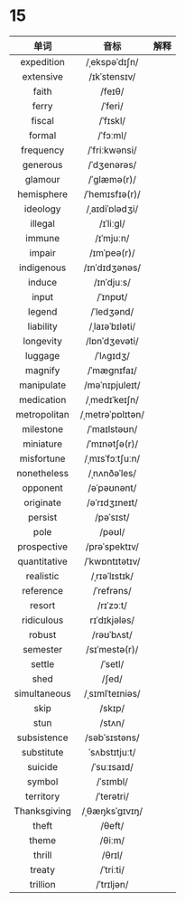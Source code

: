 # 15

|     单词     |       音标       | 解释 |
| :----------: | :--------------: | :--: |
|  expedition  |  /ˌekspəˈdɪʃn/   |      |
|  extensive   |   /ɪkˈstensɪv/   |      |
|    faith     |      /feɪθ/      |      |
|    ferry     |     /ˈferi/      |      |
|    fiscal    |     /ˈfɪskl/     |      |
|    formal    |     /ˈfɔːml/     |      |
|  frequency   |  /ˈfriːkwənsi/   |      |
|   generous   |   /ˈdʒenərəs/    |      |
|   glamour    |   /ˈɡlæmə(r)/    |      |
|  hemisphere  |  /ˈhemɪsfɪə(r)/  |      |
|   ideology   |  /ˌaɪdiˈɒlədʒi/  |      |
|   illegal    |    /ɪˈliːɡl/     |      |
|    immune    |    /ɪˈmjuːn/     |      |
|    impair    |   /ɪmˈpeə(r)/    |      |
|  indigenous  |  /ɪnˈdɪdʒənəs/   |      |
|    induce    |    /ɪnˈdjuːs/    |      |
|    input     |     /ˈɪnpʊt/     |      |
|    legend    |    /ˈledʒənd/    |      |
|  liability   |  /ˌlaɪəˈbɪləti/  |      |
|  longevity   |  /lɒnˈdʒevəti/   |      |
|   luggage    |    /ˈlʌɡɪdʒ/     |      |
|   magnify    |   /ˈmæɡnɪfaɪ/    |      |
|  manipulate  |  /məˈnɪpjuleɪt/  |      |
|  medication  |  /ˌmedɪˈkeɪʃn/   |      |
| metropolitan | /ˌmetrəˈpɒlɪtən/ |      |
|  milestone   |   /ˈmaɪlstəʊn/   |      |
|  miniature   |  /ˈmɪnətʃə(r)/   |      |
|  misfortune  | /ˌmɪsˈfɔːtʃuːn/  |      |
| nonetheless  |   /ˌnʌnðəˈles/   |      |
|   opponent   |   /əˈpəʊnənt/    |      |
|  originate   |  /əˈrɪdʒɪneɪt/   |      |
|   persist    |    /pəˈsɪst/     |      |
|     pole     |      /pəʊl/      |      |
| prospective  |  /prəˈspektɪv/   |      |
| quantitative |  /ˈkwɒntɪtətɪv/  |      |
|  realistic   |  /ˌrɪəˈlɪstɪk/   |      |
|  reference   |    /ˈrefrəns/    |      |
|    resort    |    /rɪˈzɔːt/     |      |
|  ridiculous  |   rɪˈdɪkjələs/   |      |
|    robust    |    /rəʊˈbʌst/    |      |
|   semester   |  /sɪˈmestə(r)/   |      |
|    settle    |     /ˈsetl/      |      |
|     shed     |      /ʃed/       |      |
| simultaneous | /ˌsɪmlˈteɪniəs/  |      |
|     skip     |      /skɪp/      |      |
|     stun     |      /stʌn/      |      |
| subsistence  |  /səbˈsɪstəns/   |      |
|  substitute  |  ˈsʌbstɪtjuːt/   |      |
|   suicide    |   /ˈsuːɪsaɪd/    |      |
|    symbol    |     /ˈsɪmbl/     |      |
|  territory   |    /ˈterətri/    |      |
| Thanksgiving |  /ˌθæŋksˈɡɪvɪŋ/  |      |
|    theft     |      /θeft/      |      |
|    theme     |      /θiːm/      |      |
|    thrill    |      /θrɪl/      |      |
|    treaty    |    /ˈtriːti/     |      |
|   trillion   |    /ˈtrɪljən/    |      |